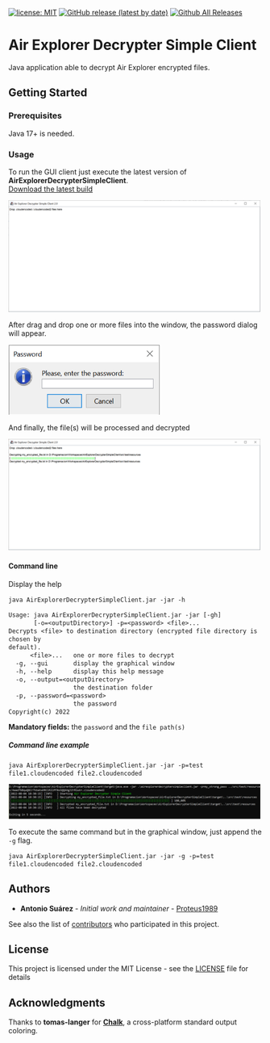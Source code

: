 [![license: MIT](https://img.shields.io/badge/License-MIT-green.svg)](https://github.com/Proteus1989/Air-Explorer-Decrypter/blob/master/LICENSE)
[![GitHub release (latest by date)](https://img.shields.io/github/v/release/Proteus1989/Air-Explorer-Decrypter-Simple-Client)](https://github.com/Proteus1989/Air-Explorer-Decrypter-Simple-Client/releases/latest)
[![Github All Releases](https://img.shields.io/github/downloads/Proteus1989/Air-Explorer-Decrypter-Simple-Client/total)](https://github.com/Proteus1989/Air-Explorer-Decrypter-Simple-Client/releases)

# Air Explorer Decrypter Simple Client

Java application able to decrypt Air Explorer encrypted files.

## Getting Started

### Prerequisites

Java 17+ is needed.

### Usage

To run the GUI client just execute the latest version of **AirExplorerDecrypterSimpleClient**.<br>
[Download the latest build](https://github.com/Proteus1989/Air-Explorer-Decrypter-Simple-Client/releases/latest)

<img src="images/main.png" width="500px">

After drag and drop one or more files into the window, the password dialog will appear.

<img src="images/pass.png" width="300px">

And finally, the file(s) will be processed and decrypted

<img src="images/output.png" width="500px">

#### Command line

Display the help
```
java AirExplorerDecrypterSimpleClient.jar -jar -h
```
```
Usage: java AirExplorerDecrypterSimpleClient.jar -jar [-gh]
       [-o=<outputDirectory>] -p=<password> <file>...
Decrypts <file> to destination directory (encrypted file directory is chosen by
default).
      <file>...   one or more files to decrypt
  -g, --gui       display the graphical window
  -h, --help      display this help message
  -o, --output=<outputDirectory>
                  the destination folder
  -p, --password=<password>
                  the password
Copyright(c) 2022
```
**Mandatory fields:** the `password` and the `file path(s)`

##### Command line example
```
java AirExplorerDecrypterSimpleClient.jar -jar -p=test file1.cloudencoded file2.cloudencoded
```

<img src="images/console.png" width="500px">

To execute the same command but in the graphical window, just append the `-g` flag.
```
java AirExplorerDecrypterSimpleClient.jar -jar -g -p=test file1.cloudencoded file2.cloudencoded
```
## Authors

* **Antonio Suárez** - *Initial work and maintainer* - [Proteus1989](https://github.com/Proteus1989)

See also the list of [contributors](https://github.com/Proteus1989/Air-Explorer-Decrypter/contributors) who participated
in this project.

## License

This project is licensed under the MIT License - see the [LICENSE](LICENSE) file for details

## Acknowledgments

Thanks to **tomas-langer** for [**Chalk**](https://github.com/tomas-langer/chalk), a cross-platform standard output coloring.
